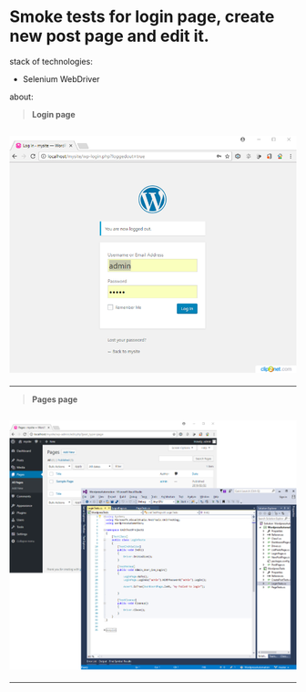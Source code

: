# **Smoke tests**  for login page, create new post page and edit it.


stack of technologies:  

* Selenium WebDriver

about: 
>__Login page__

![1](/imagesForReadMe//1.png)
---
---

>__Pages page__

![2](/imagesForReadMe//2.png)
---
---






